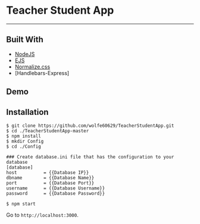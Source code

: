 # Teacher Student App

---

## Built With
* [NodeJS](https://expressjs.com)
* [EJS](https://ejs.co)
* [Normalize.css](https://necolas.github.io/normalize.css)
* [Handlebars-Express]

## Demo


## Installation

```
$ git clone https://github.com/wolfe60629/TeacherStudentApp.git
$ cd ./TeacherStudentApp-master
$ npm install
$ mkdir Config
$ cd ./Config

### Create database.ini file that has the configuration to your database
[database]
host          = {{Database IP}}
dbname        = {{Database Name}}
port          = {{Database Port}}
username      = {{Database Username}}
password      = {{Database Password}}

$ npm start
```

Go to `http://localhost:3000`.
